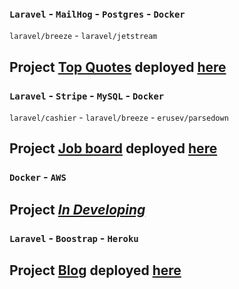 ### `Laravel` - `MailHog` - `Postgres` - `Docker`
`laravel/breeze` - `laravel/jetstream`
## Project [Top Quotes](https://github.com/Marken2808/PhpPract/tree/main/laravel-docker-heroku) deployed [here](http://mylaraveldocker.herokuapp.com/)

### `Laravel` - `Stripe` - `MySQL` - `Docker`
`laravel/cashier` - `laravel/breeze` - `erusev/parsedown`
## Project [Job board](https://github.com/Marken2808/PhpPract/tree/main/laravel-docker-local) deployed [here](http://laravel-docker-job-board.herokuapp.com/)

### `Docker` - `AWS` 
## Project [<i>In Developing</i>](https://github.com/Marken2808/PhpPract/tree/main/laravel-docker-aws)

### `Laravel` - `Boostrap` - `Heroku`
## Project [Blog](https://github.com/Marken2808/PhpPract/tree/main/posty) deployed [here](http://tuanblog.herokuapp.com/posts)
